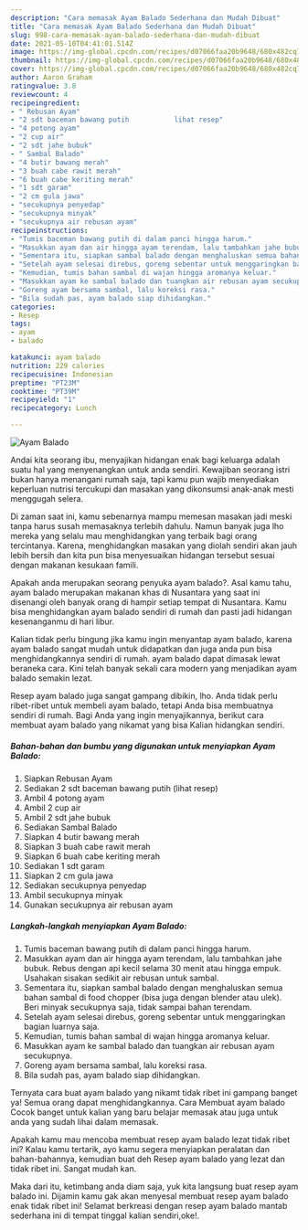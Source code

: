 ```yaml
---
description: "Cara memasak Ayam Balado Sederhana dan Mudah Dibuat"
title: "Cara memasak Ayam Balado Sederhana dan Mudah Dibuat"
slug: 998-cara-memasak-ayam-balado-sederhana-dan-mudah-dibuat
date: 2021-05-10T04:41:01.514Z
image: https://img-global.cpcdn.com/recipes/d07066faa20b9648/680x482cq70/ayam-balado-foto-resep-utama.jpg
thumbnail: https://img-global.cpcdn.com/recipes/d07066faa20b9648/680x482cq70/ayam-balado-foto-resep-utama.jpg
cover: https://img-global.cpcdn.com/recipes/d07066faa20b9648/680x482cq70/ayam-balado-foto-resep-utama.jpg
author: Aaron Graham
ratingvalue: 3.8
reviewcount: 4
recipeingredient:
- " Rebusan Ayam"
- "2 sdt baceman bawang putih           lihat resep"
- "4 potong ayam"
- "2 cup air"
- "2 sdt jahe bubuk"
- " Sambal Balado"
- "4 butir bawang merah"
- "3 buah cabe rawit merah"
- "6 buah cabe keriting merah"
- "1 sdt garam"
- "2 cm gula jawa"
- "secukupnya penyedap"
- "secukupnya minyak"
- "secukupnya air rebusan ayam"
recipeinstructions:
- "Tumis baceman bawang putih di dalam panci hingga harum."
- "Masukkan ayam dan air hingga ayam terendam, lalu tambahkan jahe bubuk. Rebus dengan api kecil selama 30 menit atau hingga empuk. Usahakan sisakan sedikit air rebusan untuk sambal."
- "Sementara itu, siapkan sambal balado dengan menghaluskan semua bahan sambal di food chopper (bisa juga dengan blender atau ulek). Beri minyak secukupnya saja, tidak sampai bahan terendam."
- "Setelah ayam selesai direbus, goreng sebentar untuk menggaringkan bagian luarnya saja."
- "Kemudian, tumis bahan sambal di wajan hingga aromanya keluar."
- "Masukkan ayam ke sambal balado dan tuangkan air rebusan ayam secukupnya."
- "Goreng ayam bersama sambal, lalu koreksi rasa."
- "Bila sudah pas, ayam balado siap dihidangkan."
categories:
- Resep
tags:
- ayam
- balado

katakunci: ayam balado 
nutrition: 229 calories
recipecuisine: Indonesian
preptime: "PT23M"
cooktime: "PT39M"
recipeyield: "1"
recipecategory: Lunch

---
```



![Ayam Balado](https://img-global.cpcdn.com/recipes/d07066faa20b9648/680x482cq70/ayam-balado-foto-resep-utama.jpg)

Andai kita seorang ibu, menyajikan hidangan enak bagi keluarga adalah suatu hal yang menyenangkan untuk anda sendiri. Kewajiban seorang istri bukan hanya menangani rumah saja, tapi kamu pun wajib menyediakan keperluan nutrisi tercukupi dan masakan yang dikonsumsi anak-anak mesti menggugah selera.

Di zaman  saat ini, kamu sebenarnya mampu memesan masakan jadi meski tanpa harus susah memasaknya terlebih dahulu. Namun banyak juga lho mereka yang selalu mau menghidangkan yang terbaik bagi orang tercintanya. Karena, menghidangkan masakan yang diolah sendiri akan jauh lebih bersih dan kita pun bisa menyesuaikan hidangan tersebut sesuai dengan makanan kesukaan famili. 



Apakah anda merupakan seorang penyuka ayam balado?. Asal kamu tahu, ayam balado merupakan makanan khas di Nusantara yang saat ini disenangi oleh banyak orang di hampir setiap tempat di Nusantara. Kamu bisa menghidangkan ayam balado sendiri di rumah dan pasti jadi hidangan kesenanganmu di hari libur.

Kalian tidak perlu bingung jika kamu ingin menyantap ayam balado, karena ayam balado sangat mudah untuk didapatkan dan juga anda pun bisa menghidangkannya sendiri di rumah. ayam balado dapat dimasak lewat beraneka cara. Kini telah banyak sekali cara modern yang menjadikan ayam balado semakin lezat.

Resep ayam balado juga sangat gampang dibikin, lho. Anda tidak perlu ribet-ribet untuk membeli ayam balado, tetapi Anda bisa membuatnya sendiri di rumah. Bagi Anda yang ingin menyajikannya, berikut cara membuat ayam balado yang nikamat yang bisa Kalian hidangkan sendiri.

<!--inarticleads1-->

##### Bahan-bahan dan bumbu yang digunakan untuk menyiapkan Ayam Balado:

1. Siapkan  Rebusan Ayam
1. Sediakan 2 sdt baceman bawang putih           (lihat resep)
1. Ambil 4 potong ayam
1. Ambil 2 cup air
1. Ambil 2 sdt jahe bubuk
1. Sediakan  Sambal Balado
1. Siapkan 4 butir bawang merah
1. Siapkan 3 buah cabe rawit merah
1. Siapkan 6 buah cabe keriting merah
1. Sediakan 1 sdt garam
1. Siapkan 2 cm gula jawa
1. Sediakan secukupnya penyedap
1. Ambil secukupnya minyak
1. Gunakan secukupnya air rebusan ayam




<!--inarticleads2-->

##### Langkah-langkah menyiapkan Ayam Balado:

1. Tumis baceman bawang putih di dalam panci hingga harum.
1. Masukkan ayam dan air hingga ayam terendam, lalu tambahkan jahe bubuk. Rebus dengan api kecil selama 30 menit atau hingga empuk. Usahakan sisakan sedikit air rebusan untuk sambal.
1. Sementara itu, siapkan sambal balado dengan menghaluskan semua bahan sambal di food chopper (bisa juga dengan blender atau ulek). Beri minyak secukupnya saja, tidak sampai bahan terendam.
1. Setelah ayam selesai direbus, goreng sebentar untuk menggaringkan bagian luarnya saja.
1. Kemudian, tumis bahan sambal di wajan hingga aromanya keluar.
1. Masukkan ayam ke sambal balado dan tuangkan air rebusan ayam secukupnya.
1. Goreng ayam bersama sambal, lalu koreksi rasa.
1. Bila sudah pas, ayam balado siap dihidangkan.




Ternyata cara buat ayam balado yang nikamt tidak ribet ini gampang banget ya! Semua orang dapat menghidangkannya. Cara Membuat ayam balado Cocok banget untuk kalian yang baru belajar memasak atau juga untuk anda yang sudah lihai dalam memasak.

Apakah kamu mau mencoba membuat resep ayam balado lezat tidak ribet ini? Kalau kamu tertarik, ayo kamu segera menyiapkan peralatan dan bahan-bahannya, kemudian buat deh Resep ayam balado yang lezat dan tidak ribet ini. Sangat mudah kan. 

Maka dari itu, ketimbang anda diam saja, yuk kita langsung buat resep ayam balado ini. Dijamin kamu gak akan menyesal membuat resep ayam balado enak tidak ribet ini! Selamat berkreasi dengan resep ayam balado mantab sederhana ini di tempat tinggal kalian sendiri,oke!.

